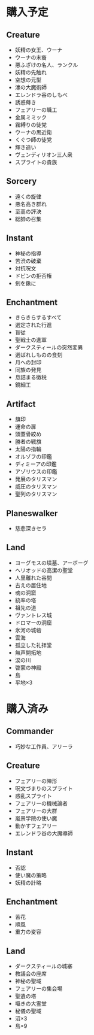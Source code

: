 # 購入予定
## Creature
- 妖精の女王、ウーナ
- ウーナの末裔
- 悪ふざけの名人、ランクル
- 妖精の先触れ
- 空想の元型
- 濠の大魔術師
- エレンドラ谷のしもべ
- 誘惑蒔き
- フェアリーの職工
- 金属ミミック
- 霧縛りの徒党
- ウーナの黒近衛
- くぐつ師の徒党
- 輝き追い
- ヴェンディリオン三人衆
- スプライトの貴族

## Sorcery
- 遠くの旋律
- 悪名高き群れ
- 至高の評決
- 総帥の召集

## Instant
- 神秘の指導
- 苦渋の破棄
- 対抗呪文
- ドビンの拒否権
- 剣を鍬に

## Enchantment
- きらきらするすべて
- 選定された行進
- 盲従
- 聖戦士の進軍
- ダークスティールの突然変異
- 選ばれしものの食刻
- 月への封印
- 同族の発見
- 息詰まる徴税
- 鏡細工

## Artifact
- 旗印
- 運命の扉
- 頭蓋骨絞め
- 勝者の戦旗
- 太陽の指輪
- オルゾフの印鑑
- ディミーアの印鑑
- アゾリウスの印鑑
- 発展のタリスマン
- 威圧のタリスマン
- 聖列のタリスマン

## Planeswalker
- 慈悲深きセラ

## Land
- ヨーグモスの墳墓、アーボーグ
- ヘリオッドの高潔の聖堂
- 人里離れた谷間
- 古えの居住地
- 魂の洞窟
- 統率の塔
- 祖先の道
- ヴァントレス城
- ドロマーの洞窟
- 氷河の城砦
- 雲海
- 孤立した礼拝堂
- 無声開拓地
- 涙の川
- 啓蒙の神殿
- 島
- 平地×3

# 購入済み
## Commander
- 巧妙な工作員、アリーラ

## Creature
- フェアリーの陣形
- 呪文づまりのスプライト
- 惑乱スプライト
- フェアリーの機械論者
- フェアリーの大群
- 嵐景学院の使い魔
- 動かすフェアリー
- エレンドラ谷の大魔導師

## Instant
- 否認
- 使い魔の策略
- 妖精の計略

## Enchantment
- 苦花
- 順風
- 重力の変容

## Land
- ダークスティールの城塞
- 教議会の座席
- 神秘の聖域
- フェアリーの集会場
- 聖遺の塔
- 囁きの大霊堂
- 秘儀の聖域
- 沼×3
- 島×9
